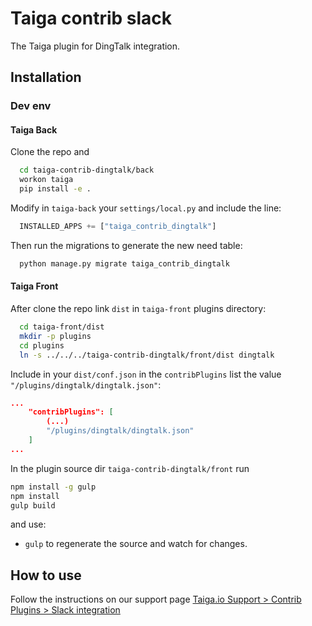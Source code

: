 Taiga contrib slack
===================

The Taiga plugin for DingTalk integration.

Installation
------------
### Dev env

#### Taiga Back

Clone the repo and

```bash
  cd taiga-contrib-dingtalk/back
  workon taiga
  pip install -e .
```

Modify in `taiga-back` your `settings/local.py` and include the line:

```python
  INSTALLED_APPS += ["taiga_contrib_dingtalk"]
```

Then run the migrations to generate the new need table:

```bash
  python manage.py migrate taiga_contrib_dingtalk
```

#### Taiga Front

After clone the repo link `dist` in `taiga-front` plugins directory:

```bash
  cd taiga-front/dist
  mkdir -p plugins
  cd plugins
  ln -s ../../../taiga-contrib-dingtalk/front/dist dingtalk
```

Include in your `dist/conf.json` in the `contribPlugins` list the value `"/plugins/dingtalk/dingtalk.json"`:

```json
...
    "contribPlugins": [
        (...)
        "/plugins/dingtalk/dingtalk.json"
    ]
...
```

In the plugin source dir `taiga-contrib-dingtalk/front` run

```bash
npm install -g gulp
npm install
gulp build
```
and use:

- `gulp` to regenerate the source and watch for changes.

How to use
----------

Follow the instructions on our support page [Taiga.io Support > Contrib Plugins > Slack integration](https://tree.taiga.io/support/contrib-plugins/slack-integration/ "Taiga.io Support > Contrib Plugins > Slack integration")
